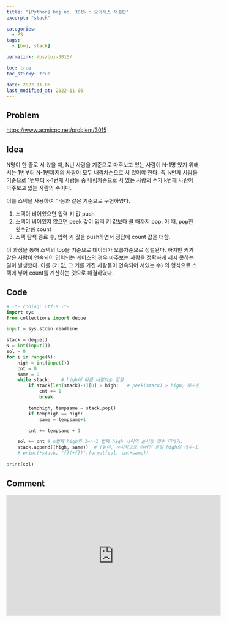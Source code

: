 ```yaml
---
title: "[Python] boj no. 3015 : 오아시스 재결합"
excerpt: "stack"

categories:
  - PS
tags:
  - [boj, stack]

permalink: /ps/boj-3015/

toc: true
toc_sticky: true

date: 2022-11-06
last_modified_at: 2022-11-06
---
```


## Problem

<https://www.acmicpc.net/problem/3015>

## Idea

N명이 한 줄로 서 있을 때, N번 사람을 기준으로 마주보고 있는 사람이 N-1명 있기 위해서는 1번부터 N-1번까지의 사람이 모두 내림차순으로 서 있어야 한다. 즉, k번째 사람을 기준으로 1번부터 k-1번째 사람들 중 내림차순으로 서 있는 사람의 수가 k번째 사람이 마주보고 있는 사람의 수이다.

이를 스택을 사용하여 다음과 같은 기준으로 구현하였다.
1. 스택이 비어있으면 입력 키 값 push
2. 스택이 비어있지 않으면 peek 값이 입력 키 값보다 클 때까지 pop. 이 때, pop한 횟수만큼 count
3. 스택 탐색 종료 후, 입력 키 값을 push하면서 정답에 count 값을 더함.

이 과정을 통해 스택의 top을 기준으로 데이터가 오름차순으로 정렬된다. 하지만 키가 같은 사람이 연속되어 입력되는 케이스의 경우 마주보는 사람을 정확하게 세지 못하는 일이 발생했다. 이를 (키 값, 그 키를 가진 사람들이 연속되어 서있는 수) 의 형식으로 스택에 넣어 count를 계산하는 것으로 해결하였다.

## Code

```py
# -*- coding: utf-8 -*-
import sys
from collections import deque

input = sys.stdin.readline

stack = deque()
N = int(input())
sol = 0
for i in range(N):
    high = int(input())
    cnt = 0
    same = 0
    while stack:    # high에 따른 내림차순 정렬
        if stack[len(stack)-1][0] > high:   # peek(stack) > high, 루프문 종료
            cnt += 1
            break

        temphigh, tempsame = stack.pop()
        if temphigh == high:
            same = tempsame+1

        cnt += tempsame + 1

    sol += cnt # n번째 high와 1~n-1 번째 high 사이의 순서쌍 갯수 더하기.
    stack.append((high, same))  # (높이, 순차적으로 이어진 동일 high의 개수-1)
    # print(*stack, "{}(+{})".format(sol, cnt+same))
    
print(sol)
```

## Comment

<iframe width="560" height="315" src="https://www.youtube.com/embed/U8d5v-ydpAc" title="YouTube video player" frameborder="0" allow="accelerometer; autoplay; clipboard-write; encrypted-media; gyroscope; picture-in-picture" allowfullscreen></iframe>